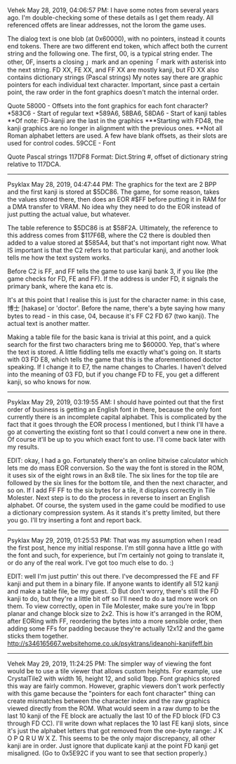 Vehek May 28, 2019, 04:06:57 PM:
I have some notes from several years ago. I'm double-checking some of these details as I get them ready. All referenced offets are linear addresses, not the lorom the game uses.

The dialog text is one blob (at 0x60000), with no pointers, instead it counts end tokens. There are two different end token, which affect both the current string and the following one. The first, 00, is a typical string ender. The other, 0F, inserts a closing 」mark and an opening「 mark with asterisk into the next string.
FD XX, FE XX, and FF XX are mostly kanji, but FD XX also contains dictionary strings (Pascal strings)
My notes say there are graphic pointers for each individual text character. Important, since past a certain point, the raw order in the font graphics doesn't match the internal order.

Quote
58000 - Offsets into the font graphics for each font character?
*583C6 - Start of regular text
*589A6, 58BA6, 58DA6 - Start of kanji tables
**Of note: FD-kanji are the last in the graphics
***Starting with FD48, the kanji graphics are no longer in alignment with the previous ones.
**Not all Roman alphabet letters are used. A few have blank offsets, as their slots are used for control codes.
59CCE - Font

Quote
Pascal strings
117DF8
Format: Dict.String #, offset of dictionary string relative to 117DCA.

--------------------

Psyklax May 28, 2019, 04:47:44 PM:
The graphics for the text are 2 BPP and the first kanji is stored at $5DC86. The game, for some reason, takes the values stored there, then does an EOR #$FF before putting it in RAM for a DMA transfer to VRAM. No idea why they need to do the EOR instead of just putting the actual value, but whatever.

The table reference to $5DC86 is at $58F2A. Ultimately, the reference to this address comes from $117F6B, where the C2 there is doubled then added to a value stored at $585A4, but that's not important right now. What IS important is that the C2 refers to that particular kanji, and another look tells me how the text system works.

Before C2 is FF, and FF tells the game to use kanji bank 3, if you like (the game checks for FD, FE and FF). If the address is under FD, it signals the primary bank, where the kana etc is.

It's at this point that I realise this is just for the character name: in this case, 博士 [hakase] or 'doctor'. Before the name, there's a byte saying how many bytes to read - in this case, 04, because it's FF C2 FD 67 (two kanji). The actual text is another matter.

Making a table file for the basic kana is trivial at this point, and a quick search for the first two characters bring me to $60000. Yep, that's where the text is stored. A little fiddling tells me exactly what's going on. It starts with 03 FD E8, which tells the game that this is the aforementioned doctor speaking. If I change it to E7, the name changes to Charles. I haven't delved into the meaning of 03 FD, but if you change FD to FE, you get a different kanji, so who knows for now.

--------------------

Psyklax May 29, 2019, 03:19:55 AM:
I should have pointed out that the first order of business is getting an English font in there, because the only font currently there is an incomplete capital alphabet. This is complicated by the fact that it goes through the EOR process I mentioned, but I think I'll have a go at converting the existing font so that I could convert a new one in there. Of course it'll be up to you which exact font to use. I'll come back later with my results.

EDIT: okay, I had a go. Fortunately there's an online bitwise calculator which lets me do mass EOR conversion. So the way the font is stored in the ROM, it uses six of the eight rows in an 8x8 tile. The six lines for the top tile are followed by the six lines for the bottom tile, and then the next character, and so on. If I add FF FF to the six bytes for a tile, it displays correctly in Tile Molester. Next step is to do the process in reverse to insert an English alphabet. Of course, the system used in the game could be modified to use a dictionary compression system. As it stands it's pretty limited, but there you go. I'll try inserting a font and report back.

-------------------- 

Psyklax May 29, 2019, 01:25:53 PM:
That was my assumption when I read the first post, hence my initial response. I'm still gonna have a little go with the font and such, for experience, but I'm certainly not going to translate it, or do any of the real work. I've got too much else to do. :)

EDIT: well I'm just puttin' this out there. I've decompressed the FE and FF kanji and put them in a binary file. If anyone wants to identify all 512 kanji and make a table file, be my guest. :D But don't worry, there's still the FD kanji to do, but they're a little bit off so I'll need to do a tad more work on them.
To view correctly, open in Tile Molester, make sure you're in 1bpp planar and change block size to 2x2. This is how it's arranged in the ROM, after EORing with FF, reordering the bytes into a more sensible order, then adding some FFs for padding because they're actually 12x12 and the game sticks them together.
http://s346165667.websitehome.co.uk/psyktrans/ideanohi-kanjifeff.bin

--------------------

Vehek May 29, 2019, 11:24:25 PM:
The simpler way of viewing the font would be to use a tile viewer that allows custom heights. For example, use CrystalTile2 with width 16, height 12, and solid 1bpp. Font graphics stored this way are fairly common.
However, graphic viewers don't work perfectly with this game because the "pointers for each font character" thing can create mismatches between the character index and the raw graphics viewed directly from the ROM.
What would seem in a raw dump to be the last 10 kanji of the FE block are actually the last 10 of the FD block (FD C3 through FD CC). I'll write down what replaces the 10 last FE kanji slots, since it's just the alphabet letters that got removed from the one-byte range: J K O P Q R U W X Z. This seems to be the only major discrepancy, all other kanji are in order. Just ignore that duplicate kanji at the point FD kanji get misaligned. (Go to 0x5E92C if you want to see that section properly.) 

